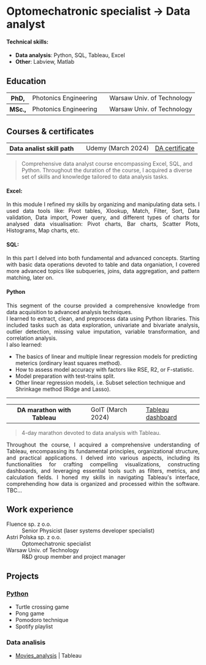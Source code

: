 # Optomechatronic specialist &rarr; Data analyst

#### Technical skills: 
- **Data analysis**: Python, SQL, Tableau, Excel
- **Other**: Labview, Matlab

## Education
<table>
    <tr>
        <th>PhD,</th>
        <td>Photonics Engineering</td>
        <td></td>
        <td>Warsaw Univ. of Technology</td>
    </tr>
    <tr>
        <th>MSc.,</th>
        <td>Photonics Engineering</td>
        <td></td>
        <td>Warsaw Univ. of Technology</td>
    </tr>
</table>

## Courses & certificates
<table>
    <tr>
        <th>Data analist skill path</th>
        <td></td>
        <td>Udemy (March 2024)</td>
        <td><a href="./assets/certificates/DA_certificate.pdf">DA certificate</a></td>
    </tr>
</table>

> Comprehensive data analyst course encompassing Excel, SQL, and Python.
> Throughout the duration of the course, I acquired a diverse set of skills and knowledge tailored to data analysis tasks.

#### Excel:
<p style="text-align:justify;">In this module I refined my skills by organizing and manipulating data sets.  
I used data tools like: Pivot tables, Xlookup, Match, Filter, Sort, Data validation, Data import, Power query,  
and different types of charts for analysed data visualisation: Pivot charts, Bar charts, Scatter Plots, Histograms, Map charts, etc.</p>

#### SQL:
<p style="text-align:justify;">In this part I delved into both fundamental and advanced concepts.
Starting with basic data operations devoted to table and data organiation, 
I covered more advanced topics like subqueries, joins, data aggregation, and pattern matching, later on.</p>

#### Python
<p style="text-align:justify;">This segment of the course provided a comprehensive knowledge from data acquisition to advanced analysis techniques.<br/> 
I learned to extract, clean, and preprocess data using Python libraries. This included tasks such as data exploration, univariate and bivariate analysis, outlier detection, missing value imputation, variable transformation, and correlation analysis.<br/> 
I also learned:
    <ul>
        <li>The basics of linear and multiple linear regression models for predicting meterics (ordinary least squares method). </li>
        <li>How to assess model accuracy with factors like RSE, R2, or F-statistic.</li>  
        <li>Model preparation with test-trains split.</li>  
        <li>Other linear regression models, i.e. Subset selection technique and Shrinkage method (Ridge and Lasso).</li>  
    </ul>
</p>

---
<table>
    <tr>
        <th>DA marathon with Tableau</th>
        <td></td>
        <td>GoIT (March 2024)</td>
        <td><a href="#DA">Tableau dashboard</a></td>
    </tr>
</table>

> 4-day marathon devoted to data analysis with Tableau.
<p style="text-align:justify;">Throughout the course, I acquired a comprehensive understanding of Tableau, encompassing its fundamental principles, organizational structure, and practical applications. I delved into various aspects, including its functionalities for crafting compelling visualizations, constructing dashboards, and leveraging essential tools such as filters, metrics, and calculation fields.<bl/>
I honed my skills in navigating Tableau's interface, comprehending how data is organized and processed within the software. TBC...
</p>

## Work experience
<dl>
    <dt>Fluence sp. z o.o.</dt>
    <dd>Senior Physicist (laser systems developer specialist)</dd>
    <dt>Astri Polska sp. z o.o.</dt>
    <dd>Optomechatronic specialist</dd>
    <dt>Warsaw Univ. of Technology</dt>
    <dd>R&D group member and project manager</dd>
</dl>

## Projects
### [Python](https://github.com/Gr3Fin/Python_projects.git)
- Turtle crossing game
- Pong game
- Pomodoro technique
- Spotify playlist
  
### <a id="DA">Data analisis</a>
- [Movies_analysis](https://public.tableau.com/app/profile/grzegorz.finke/viz/Movies_analisis/Moviesanalysis?publish=yes) | Tableau
